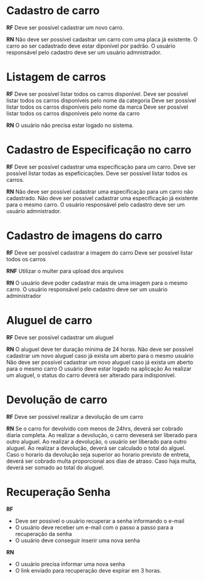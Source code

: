 # Cadastro de carro

**RF**
Deve ser possível cadastrar um novo carro.

**RN**
Não deve ser possivel cadastrar um carro com uma placa já existente.
O carro ao ser cadastrado deve estar diponível por padrão.
O usuário responsável pelo cadastro deve ser um usuário admnistrador.

# Listagem de carros

**RF**
Deve ser possível listar todos os carros disponível.
Deve ser possível listar todos os carros disponíveis pelo nome da categoria
Deve ser possível listar todos os carros disponíveis pelo nome da marca
Deve ser possível listar todos os carros disponíveis pelo nome da carro

**RN**
O usuário não precisa estar logado no sistema.


# Cadastro de Especificação no carro

**RF**
Deve ser possível cadastrar uma especificação para um carro.
Deve ser possível listar todas as espeficicações.
Deve ser possível listar todos os carros.

**RN**
Não deve ser possível cadastrar uma especificação para um carro não cadastrado.
Não deve ser possível cadastrar uma especificação já existente para o mesmo carro.
O usuário responsável pelo cadastro deve ser um usuário admnistrador.

# Cadastro de imagens do carro

**RF**
Deve ser possível cadastrar a imagem do carro
Deve ser possível listar todos os carros

**RNF**
Utilizar o multer para upload dos arquivos

**RN**
O usuário deve poder cadastrar mais de uma imagem para o mesmo carro.
O usuário responsável pelo cadastro deve ser um usuário administrador

# Aluguel de carro

**RF**
Deve ser possível cadastrar um aluguel

**RN**
O aluguel deve ter duração minima de 24 horas.
Não deve ser possível cadastrar um novo aluguel caso já exista um aberto para o mesmo usuário
Não deve ser possível cadastrar um novo aluguel caso já exista um aberto para o mesmo carro
O usuário deve estar logado na aplicação
Ao realizar um aluguel, o status do carro deverá ser alterado para indisponível.

# Devolução de carro

**RF**
Deve ser possivel realizar a devolução de um carro

**RN**
Se o carro for devolvido com menos de 24hrs, deverá ser cobrado diaria completa.
Ao realizar a devolução, o carro deveserá ser liberado para outro aluguel.
Ao realizar a devolução, o usuário ser liberado para outro aluguel.
Ao realizar a devolução, deverá ser calculado o total do alguel.
Caso o horario da devolução seja superior ao horario previsto de entreta, deverá ser cobrado
multa proporcional aos dias de atraso.
Caso haja multa, deverá ser somado ao total do aluguel.

# Recuperação Senha

**RF**
- Deve ser possivel o usuário recuperar a senha informando o e-mail
- O usuário deve receber um e-mail com o passo a passo para a recuperação da senha
- O usuário deve conseguir inserir uma nova senha

**RN**
- O usuário precisa informar uma nova senha
- O link enviado para recuperação deve expirar em 3 horas.
